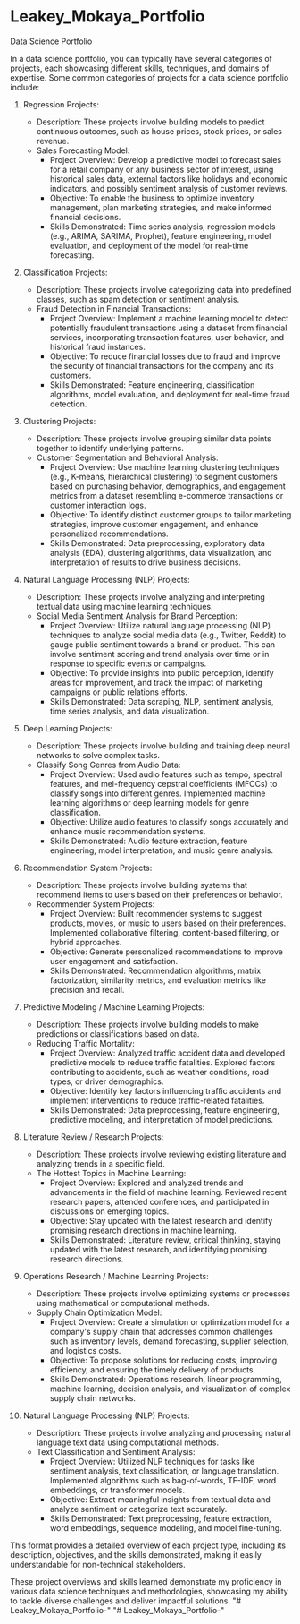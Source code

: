 # Leakey_Mokaya_Portfolio
Data Science Portfolio

In a data science portfolio, you can typically have several categories of projects, each showcasing different skills, techniques, and domains of expertise. Some common categories of projects for a data science portfolio include:


1. Regression Projects:
   - Description: These projects involve building models to predict continuous outcomes, such as house prices, stock prices, or sales revenue.
   - Sales Forecasting Model:
      - Project Overview: Develop a predictive model to forecast sales for a retail company or any business sector of interest, using historical sales data, external factors like holidays and economic indicators, and possibly sentiment analysis of customer reviews.
      - Objective: To enable the business to optimize inventory management, plan marketing strategies, and make informed financial decisions.
      - Skills Demonstrated: Time series analysis, regression models (e.g., ARIMA, SARIMA, Prophet), feature engineering, model evaluation, and deployment of the model for real-time forecasting.

2. Classification Projects:
   - Description: These projects involve categorizing data into predefined classes, such as spam detection or sentiment analysis.
   - Fraud Detection in Financial Transactions:
      - Project Overview: Implement a machine learning model to detect potentially fraudulent transactions using a dataset from financial services, incorporating transaction features, user behavior, and historical fraud instances.
      - Objective: To reduce financial losses due to fraud and improve the security of financial transactions for the company and its customers.
      - Skills Demonstrated: Feature engineering, classification algorithms, model evaluation, and deployment for real-time fraud detection.

3. Clustering Projects:
   - Description: These projects involve grouping similar data points together to identify underlying patterns.
   - Customer Segmentation and Behavioral Analysis:
      - Project Overview: Use machine learning clustering techniques (e.g., K-means, hierarchical clustering) to segment customers based on purchasing behavior, demographics, and engagement metrics from a dataset resembling e-commerce transactions or customer interaction logs.
      - Objective: To identify distinct customer groups to tailor marketing strategies, improve customer engagement, and enhance personalized recommendations.
      - Skills Demonstrated: Data preprocessing, exploratory data analysis (EDA), clustering algorithms, data visualization, and interpretation of results to drive business decisions.

4. Natural Language Processing (NLP) Projects:
   - Description: These projects involve analyzing and interpreting textual data using machine learning techniques.
   - Social Media Sentiment Analysis for Brand Perception:
      - Project Overview: Utilize natural language processing (NLP) techniques to analyze social media data (e.g., Twitter, Reddit) to gauge public sentiment towards a brand or product. This can involve sentiment scoring and trend analysis over time or in response to specific events or campaigns.
      - Objective: To provide insights into public perception, identify areas for improvement, and track the impact of marketing campaigns or public relations efforts.
      - Skills Demonstrated: Data scraping, NLP, sentiment analysis, time series analysis, and data visualization.

5. Deep Learning Projects:
   - Description: These projects involve building and training deep neural networks to solve complex tasks.
   - Classify Song Genres from Audio Data:
      - Project Overview: Used audio features such as tempo, spectral features, and mel-frequency cepstral coefficients (MFCCs) to classify songs into different genres. Implemented machine learning algorithms or deep learning models for genre classification.
      - Objective: Utilize audio features to classify songs accurately and enhance music recommendation systems.
      - Skills Demonstrated: Audio feature extraction, feature engineering, model interpretation, and music genre analysis.

6. Recommendation System Projects:
   - Description: These projects involve building systems that recommend items to users based on their preferences or behavior.
   - Recommender System Projects:
      - Project Overview: Built recommender systems to suggest products, movies, or music to users based on their preferences. Implemented collaborative filtering, content-based filtering, or hybrid approaches.
      - Objective: Generate personalized recommendations to improve user engagement and satisfaction.
      - Skills Demonstrated: Recommendation algorithms, matrix factorization, similarity metrics, and evaluation metrics like precision and recall.

7. Predictive Modeling / Machine Learning Projects:
   - Description: These projects involve building models to make predictions or classifications based on data.
   - Reducing Traffic Mortality:
      - Project Overview: Analyzed traffic accident data and developed predictive models to reduce traffic fatalities. Explored factors contributing to accidents, such as weather conditions, road types, or driver demographics.
      - Objective: Identify key factors influencing traffic accidents and implement interventions to reduce traffic-related fatalities.
      - Skills Demonstrated: Data preprocessing, feature engineering, predictive modeling, and interpretation of model predictions.

8. Literature Review / Research Projects:
   - Description: These projects involve reviewing existing literature and analyzing trends in a specific field.
   - The Hottest Topics in Machine Learning:
      - Project Overview: Explored and analyzed trends and advancements in the field of machine learning. Reviewed recent research papers, attended conferences, and participated in discussions on emerging topics.
      - Objective: Stay updated with the latest research and identify promising research directions in machine learning.
      - Skills Demonstrated: Literature review, critical thinking, staying updated with the latest research, and identifying promising research directions.

9. Operations Research / Machine Learning Projects:
   - Description: These projects involve optimizing systems or processes using mathematical or computational methods.
   - Supply Chain Optimization Model:
      - Project Overview: Create a simulation or optimization model for a company's supply chain that addresses common challenges such as inventory levels, demand forecasting, supplier selection, and logistics costs.
      - Objective: To propose solutions for reducing costs, improving efficiency, and ensuring the timely delivery of products.
      - Skills Demonstrated: Operations research, linear programming, machine learning, decision analysis, and visualization of complex supply chain networks.

10. Natural Language Processing (NLP) Projects:
    - Description: These projects involve analyzing and processing natural language text data using computational methods.
    - Text Classification and Sentiment Analysis:
       - Project Overview: Utilized NLP techniques for tasks like sentiment analysis, text classification, or language translation. Implemented algorithms such as bag-of-words, TF-IDF, word embeddings, or transformer models.
       - Objective: Extract meaningful insights from textual data and analyze sentiment or categorize text accurately.
       - Skills Demonstrated: Text preprocessing, feature extraction, word embeddings, sequence modeling, and model fine-tuning.

This format provides a detailed overview of each project type, including its description, objectives, and the skills demonstrated, making it easily understandable for non-technical stakeholders.

These project overviews and skills learned demonstrate my proficiency in various data science techniques and methodologies, showcasing my ability to tackle diverse challenges and deliver impactful solutions.
"# Leakey_Mokaya_Portfolio-" 
"# Leakey_Mokaya_Portfolio-" 
